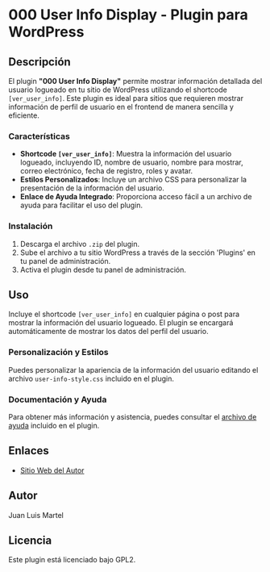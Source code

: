 # 000 User Info Display - Plugin para WordPress

## Descripción
El plugin **"000 User Info Display"** permite mostrar información detallada del usuario logueado en tu sitio de WordPress utilizando el shortcode `[ver_user_info]`. Este plugin es ideal para sitios que requieren mostrar información de perfil de usuario en el frontend de manera sencilla y eficiente.

### Características
- **Shortcode `[ver_user_info]`**: Muestra la información del usuario logueado, incluyendo ID, nombre de usuario, nombre para mostrar, correo electrónico, fecha de registro, roles y avatar.
- **Estilos Personalizados**: Incluye un archivo CSS para personalizar la presentación de la información del usuario.
- **Enlace de Ayuda Integrado**: Proporciona acceso fácil a un archivo de ayuda para facilitar el uso del plugin.

### Instalación
1. Descarga el archivo `.zip` del plugin.
2. Sube el archivo a tu sitio WordPress a través de la sección 'Plugins' en tu panel de administración.
3. Activa el plugin desde tu panel de administración.

## Uso
Incluye el shortcode `[ver_user_info]` en cualquier página o post para mostrar la información del usuario logueado. El plugin se encargará automáticamente de mostrar los datos del perfil del usuario.

### Personalización y Estilos
Puedes personalizar la apariencia de la información del usuario editando el archivo `user-info-style.css` incluido en el plugin.

### Documentación y Ayuda
Para obtener más información y asistencia, puedes consultar el [archivo de ayuda](https://webyblog.es/ayuda.html) incluido en el plugin.

## Enlaces
- [Sitio Web del Autor](https://webyblog.es/)

## Autor
Juan Luis Martel

## Licencia
Este plugin está licenciado bajo GPL2.
